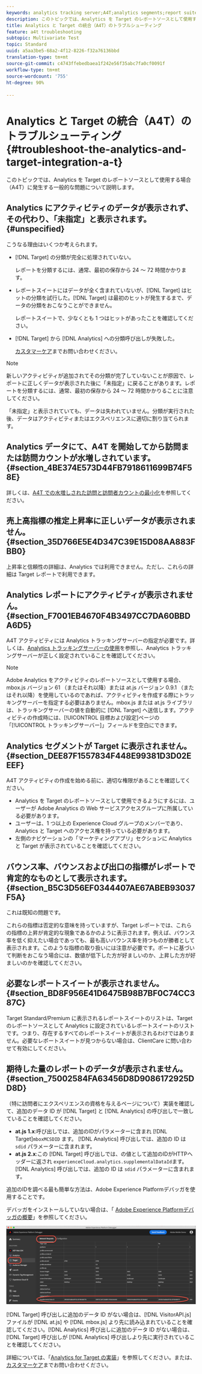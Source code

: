 ```yaml
---
keywords: analytics tracking server;A4T;analytics segments;report suites;incorrect data;orphaned;sdid;VisitorAPI.js;mboxMCSDID;phantom;unspecified
description: このトピックでは、Analytics を Target のレポートソースとして使用する場合（A4T）に発生する一般的な問題について説明します。
title: Analytics と Target の統合（A4T）のトラブルシューティング
feature: a4t troubleshooting
subtopic: Multivariate Test
topic: Standard
uuid: a5aa3be5-68a2-4f12-8226-f32a76136bbd
translation-type: tm+mt
source-git-commit: c4743ffebedbaea1f242e56f35abc7fa0cf0091f
workflow-type: tm+mt
source-wordcount: '755'
ht-degree: 90%

---
```



# Analytics と Target の統合（A4T）のトラブルシューティング{#troubleshoot-the-analytics-and-target-integration-a-t}

このトピックでは、Analytics を Target のレポートソースとして使用する場合（A4T）に発生する一般的な問題について説明します。

## Analytics にアクティビティのデータが表示されず、その代わり、「未指定」と表示されます。{#unspecified}

こうなる理由はいくつか考えられます。

* [!DNL Target] の分類が完全に処理されていない。

   レポートを分類するには、通常、最初の保存から 24 ～ 72 時間かかります。

* レポートスイートにはデータが全く含まれていないが、[!DNL Target] はヒットの分類を試行した。[!DNL Target] は最初のヒットが発生するまで、データの分類をおこなうことができません。

   レポートスイートで、少なくとも 1 つはヒットがあったことを確認してください。

* [!DNL Target] から [!DNL Analytics] への分類呼び出しが失敗した。

   [カスタマーケア](../../../cmp-resources-and-contact-information.md#reference_ACA3391A00EF467B87930A450050077C)までお問い合わせください。

>[!NOTE]
>
>新しいアクティビティが追加されてその分類が完了していないことが原因で、レポートに正しくデータが表示された後に「未指定」に戻ることがあります。レポートを分類するには、通常、最初の保存から 24 ～ 72 時間かかりることに注意してください。
>
>「未指定」と表示されていても、データは失われていません。分類が実行された後、データはアクティビティまたはエクスペリエンスに適切に割り当てられます。

## Analytics データにて、A4T を開始してから訪問または訪問カウントが水増しされています。 {#section_4BE374E573D44FB7918611699B74F58E}

詳しくは、[A4T での水増しされた訪問と訪問者カウントの最小化](../../../c-integrating-target-with-mac/a4t/c-a4t-troubleshooting/minimizing-inflated-visit-and-visitor-counts-a4t.md#concept_A515C2DE126E44B6AD97754C2C6D5235)を参照してください。

## 売上高指標の推定上昇率に正しいデータが表示されません。{#section_35D766E5E4D347C39E15D08AA883FBB0}

上昇率と信頼性の詳細は、Analytics では利用できません。ただし、これらの詳細は Target レポートで利用できます。

## Analytics レポートにアクティビティが表示されません。 {#section_F7001EB4670F4B3497CC7DA60BBDA6D5}

A4T アクティビティには Analytics トラッキングサーバーの指定が必要です。詳しくは、[Analytics トラッキングサーバーの使用](../../../c-integrating-target-with-mac/a4t/analytics-tracking-server.md#task_72077BA7E93C4A65A715A18F32228823)を参照し、Analytics トラッキングサーバーが正しく設定されていることを確認してください。

>[!NOTE]
>
>Adobe Analytics をアクティビティのレポートソースとして使用する場合、 mbox.js バージョン 61 （またはそれ以降）または at.js バージョン 0.9.1 （またはそれ以降）を使用しているのであれば、アクティビティを作成する際にトラッキングサーバーを指定する必要はありません。mbox.js または at.js ライブラリは、トラッキングサーバーの値を自動的に [!DNL Target] へ送信します。アクティビティの作成時には、[!UICONTROL 目標および設定]ページの「[!UICONTROL トラッキングサーバー]」フィールドを空白にできます。

## Analytics セグメントが Target に表示されません。 {#section_DEE87F1557834F448E99381D3D02EEEF}

A4T アクティビティの作成を始める前に、適切な権限があることを確認してください。

* Analytics を Target のレポートソースとして使用できるようにするには、ユーザーが Adobe Analytics の Web サービスアクセスグループに所属している必要があります。
* ユーザーは、1 つ以上の Experience Cloud グループのメンバーであり、Analytics と Target へのアクセス権を持っている必要があります。
* 左側のナビゲーションの「マーケティングアプリ」セクションに Analytics と Target が表示されていることを確認してください。

## バウンス率、バウンスおよび出口の指標がレポートで肯定的なものとして表示されます。 {#section_B5C3D56EF0344407AE67ABEB93037F5A}

これは既知の問題です。

これらの指標は否定的な意味を持っていますが、Target レポートでは、これらの指標の上昇が肯定的な現象であるかのように表示されます。例えば、バウンス率を低く抑えたい場合であっても、最も高いバウンス率を持つものが勝者として表示されます。このような指標の取り扱いには注意が必要です。ポートに基づいて判断をおこなう場合には、数値が低下した方が好ましいのか、上昇した方が好ましいのかを確認してください。

## 必要なレポートスイートが表示されません。 {#section_BD8F956E41D6475B98B7BF0C74CC387C}

Target Standard/Premium に表示されるレポートスイートのリストは、Target のレポートソースとして Analytics に設定されているレポートスイートのリストです。つまり、存在するすべてのレポートスイートが表示されるわけではありません。必要なレポートスイートが見つからない場合は、ClientCare に問い合わせて有効にしてください。

## 期待した量のレポートのデータが表示されません。{#section_75002584FA63456D8D9086172925DD8D}

（特に訪問者にエクスペリエンスの資格を与えるページについて）実装を確認して、追加のデータ ID が [!DNL Target] と [!DNL Analytics] の呼び出しで一致していることを確認してください。

* **at.js 1.x**:呼び出しでは、追加のIDがパラメーターに含まれ [!DNL Target]`mboxMCSDID` ます。 [!DNL Analytics] 呼び出しでは、追加の ID は `sdid` パラメーターに含まれます。
* **at.js 2.x**:この [!DNL Target] 呼び出しでは、の値として追加のIDがHTTPヘッダーに返され `experienceCloud.analytics.supplementalDataId`ます。 [!DNL Analytics] 呼び出しでは、追加の ID は `sdid` パラメーターに含まれます。

追加のIDを調べる最も簡単な方法は、Adobe Experience Platformデバッガを使用することです。

デバッガをインストールしていない場合は、「 [Adobe Experience Platformデバッガの概要](https://docs.adobe.com/content/help/en/platform-learn/tutorials/data-ingestion/web-sdk/introduction-to-the-experience-platform-debugger.html)」を参照してください。

![デバッガー](/help/c-integrating-target-with-mac/a4t/assets/debugger.png)

[!DNL Target] 呼び出しに追加のデータ ID がない場合は、[!DNL VisitorAPI.js] ファイルが [!DNL at.js] や [!DNL mbox.js] より先に読み込まれていることを確認してください。[!DNL Analytics] 呼び出しに追加のデータ ID がない場合は、[!DNL Target] 呼び出しが [!DNL Analytics] 呼び出しより先に実行されていることを確認してください。

詳細については、「[Analytics for Target の実装](../../../c-integrating-target-with-mac/a4t/a4timplementation.md#concept_CE78750AC2A4487D8ACD9369B3EAC85A)」を参照してください。または、[カスタマーケア](../../../cmp-resources-and-contact-information.md#reference_ACA3391A00EF467B87930A450050077C)までお問い合わせください。